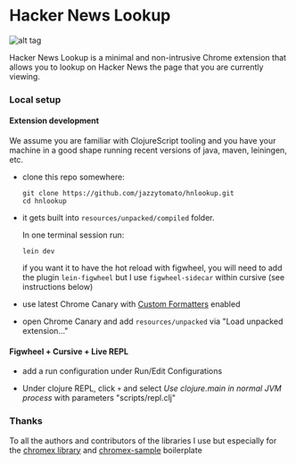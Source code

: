 # Hacker News Lookup

![alt tag](https://raw.githubusercontent.com/jazzytomato/hnlookup/master/resources/shared/images/icon128.png)

Hacker News Lookup is a minimal and non-intrusive Chrome extension that allows you to lookup on Hacker News the page that you are currently viewing.

### Local setup

#### Extension development

We assume you are familiar with ClojureScript tooling and you have your machine in a good shape running recent versions of
java, maven, leiningen, etc.

  * clone this repo somewhere:

      ```
      git clone https://github.com/jazzytomato/hnlookup.git
      cd hnlookup
      ```
  * it gets built into `resources/unpacked/compiled` folder.

    In one terminal session run:
      ```
      lein dev
      ```
    if you want it to have the hot reload with figwheel, you will need to add the plugin `lein-figwheel` but I use `figwheel-sidecar` within cursive (see instructions below)

  * use latest Chrome Canary with [Custom Formatters](https://github.com/binaryage/cljs-devtools#enable-custom-formatters-in-your-chrome-canary) enabled
  * open Chrome Canary and add `resources/unpacked` via "Load unpacked extension..."


#### Figwheel + Cursive + Live REPL

* add a run configuration under Run/Edit Configurations

* Under clojure REPL, click `+` and select *Use clojure.main in normal JVM process* with parameters "scripts/repl.clj"


### Thanks

To all the authors and contributors of the libraries I use but especially for the [chromex library](https://github.com/binaryage/chromex) and [chromex-sample](https://github.com/binaryage/chromex-sample) boilerplate